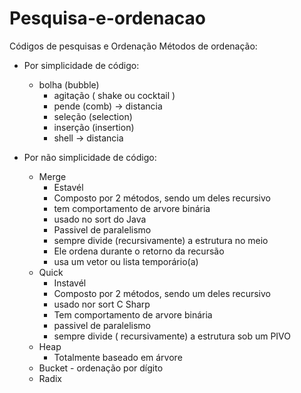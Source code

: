 # Pesquisa-e-ordenacao
Códigos de pesquisas  e Ordenação 
Métodos de ordenação:
- Por simplicidade de código: 
  - bolha (bubble)
    - agitação ( shake ou cocktail )
    - pende (comb) -> distancia 
    - seleção (selection)
    - inserção (insertion)
    - shell -> distancia 

- Por não simplicidade de código: 
    - Merge
        - Estavél  
        - Composto por 2 métodos, sendo um deles recursivo 
        - tem comportamento de arvore binária
        - usado no sort do Java
        - Passivel de paralelismo
        - sempre divide (recursivamente) a estrutura no meio 
        - Ele ordena durante o retorno da recursão 
        - usa um vetor ou lista temporário(a)
    - Quick
        - Instavél    
        - Composto por 2 métodos, sendo um deles recursivo
        - usado nor sort C Sharp  
        - Tem comportamento de arvore binária
        - passivel de paralelismo  
        - sempre divide ( recursivamente) a estrutura sob um PIVO 
    - Heap 
        - Totalmente baseado em árvore 
    - Bucket - ordenação por dígito
    - Radix

    









